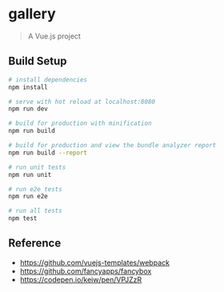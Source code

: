 # gallery

> A Vue.js project

## Build Setup

``` bash
# install dependencies
npm install

# serve with hot reload at localhost:8080
npm run dev

# build for production with minification
npm run build

# build for production and view the bundle analyzer report
npm run build --report

# run unit tests
npm run unit

# run e2e tests
npm run e2e

# run all tests
npm test
```
## Reference
- https://github.com/vuejs-templates/webpack
- https://github.com/fancyapps/fancybox
- https://codepen.io/keiw/pen/VPJZzR
